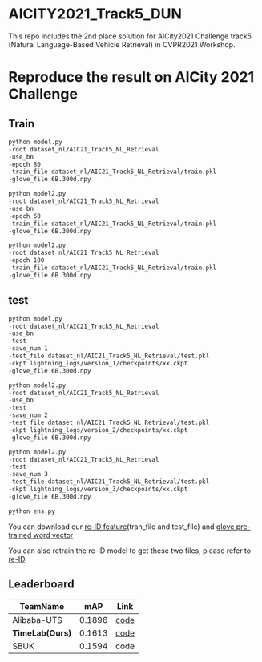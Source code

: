 # AICITY2021_Track5_DUN
This repo includes the 2nd place solution for AICity2021 Challenge track5 (Natural Language-Based Vehicle Retrieval) in CVPR2021 Workshop.
# Reproduce the result on AICity 2021 Challenge
## Train
```bash
python model.py
-root dataset_nl/AIC21_Track5_NL_Retrieval
-use_bn
-epoch 80
-train_file dataset_nl/AIC21_Track5_NL_Retrieval/train.pkl
-glove_file 6B.300d.npy
```
```bash
python model2.py
-root dataset_nl/AIC21_Track5_NL_Retrieval
-use_bn
-epoch 60
-train_file dataset_nl/AIC21_Track5_NL_Retrieval/train.pkl
-glove_file 6B.300d.npy
```
```bash
python model2.py
-root dataset_nl/AIC21_Track5_NL_Retrieval
-epoch 100
-train_file dataset_nl/AIC21_Track5_NL_Retrieval/train.pkl
-glove_file 6B.300d.npy
```

## test
```bash
python model.py
-root dataset_nl/AIC21_Track5_NL_Retrieval
-use_bn
-test
-save_num 1
-test_file dataset_nl/AIC21_Track5_NL_Retrieval/test.pkl
-ckpt lightning_logs/version_1/checkpoints/xx.ckpt
-glove_file 6B.300d.npy
```
```bash
python model2.py
-root dataset_nl/AIC21_Track5_NL_Retrieval
-use_bn
-test
-save_num 2
-test_file dataset_nl/AIC21_Track5_NL_Retrieval/test.pkl
-ckpt lightning_logs/version_2/checkpoints/xx.ckpt
-glove_file 6B.300d.npy
```
```bash
python model2.py
-root dataset_nl/AIC21_Track5_NL_Retrieval
-test
-save_num 3
-test_file dataset_nl/AIC21_Track5_NL_Retrieval/test.pkl
-ckpt lightning_logs/version_3/checkpoints/xx.ckpt
-glove_file 6B.300d.npy
```
```bash
python ens.py
```
You can download our [re-ID feature](https://drive.google.com/drive/folders/1n7-hUWaXtMmoWlQgpxL79aqFXwyTBY1s?usp=sharing)(tran_file and test_file) and [glove pre-trained word vector](https://drive.google.com/file/d/1-eVvsy_8hJJ3xVcxpsbLh1nlTyRG_n15/view?usp=sharing)

You can also retrain the re-ID model to get these two files, please refer to [re-ID](https://github.com/okzhili/AICITY2021_Track5_DUN/tree/main/re-ID)
## Leaderboard
|TeamName|mAP|Link|
|--------|----|-------|
|Alibaba-UTS|0.1896|[code](https://github.com/ShuaiBai623/AIC2021-T5-CLV)|
|**TimeLab(Ours)**|0.1613|[code](https://github.com/okzhili/AICITY2021_Track5_DUN)|
|SBUK|0.1594|code|
